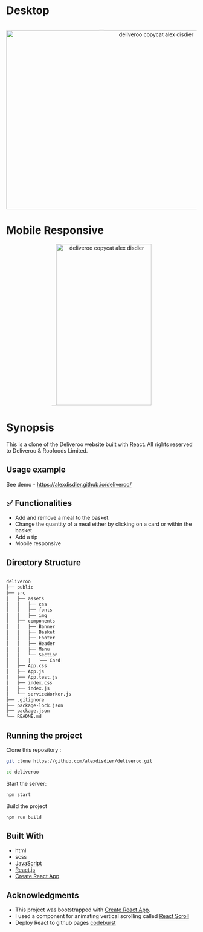 # Desktop

<p align="center" >
   <a href="https://alexdisdier.github.io/deliveroo/">
    <img alt="deliveroo copycat alex disdier" src="https://res.cloudinary.com/dvrkxmxkw/image/upload/v1552167018/github-screenshot-gif/deliveroo-desktop.gif" width="778" height="473" />
 </a>

# Mobile Responsive

 <p align="center" >
   <a href="https://alexdisdier.github.io/deliveroo/">
    <img alt="deliveroo copycat alex disdier" src="https://res.cloudinary.com/dvrkxmxkw/image/upload/v1552167249/github-screenshot-gif/deliveroo-mobile.gif" width="252" height="427" />
 </a>

# Synopsis

This is a clone of the Deliveroo website built with React. All rights reserved to Deliveroo & Roofoods Limited.

## Usage example

See demo - https://alexdisdier.github.io/deliveroo/

## ✅ Functionalities

- Add and remove a meal to the basket.
- Change the quantity of a meal either by clicking on a card or within the basket
- Add a tip
- Mobile responsive

## Directory Structure

```bash

deliveroo
├── public
├── src
│   ├── assets
│   │   ├── css
│   │   ├── fonts
│   │   ├── img
│   ├── components
│   │   ├── Banner
│   │   ├── Basket
│   │   ├── Footer
│   │   ├── Header
│   │   ├── Menu
│   │   └── Section
│   │   │   └── Card
│   ├── App.css
│   ├── App.js
│   ├── App.test.js
│   ├── index.css
│   ├── index.js
│   └── serviceWorker.js
├── .gitignore
├── package-lock.json
├── package.json
└── README.md

```

## Running the project

Clone this repository :

```bash
git clone https://github.com/alexdisdier/deliveroo.git

cd deliveroo
```

Start the server:

```bash
npm start
```

Build the project

```bash
npm run build
```

## Built With

- html
- scss
- [JavaScript](https://developer.mozilla.org/bm/docs/Web/JavaScript)
- [React.js](https://reactjs.org/docs/hello-world.html)
- [Create React App](https://facebook.github.io/create-react-app/docs/getting-started)

## Acknowledgments

- This project was bootstrapped with [Create React App](https://github.com/facebook/create-react-app).
- I used a component for animating vertical scrolling called [React Scroll](https://www.npmjs.com/package/react-scroll)
- Deploy React to github pages [codeburst](https://codeburst.io/deploy-react-to-github-pages-to-create-an-amazing-website-42d8b09cd4d)
